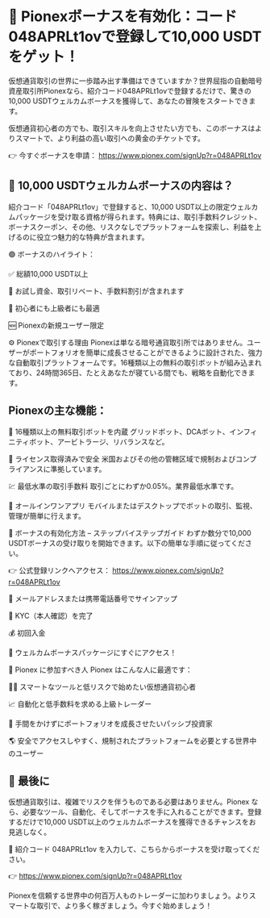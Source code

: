 <h1>🎉 Pionexボーナスを有効化：コード048APRLt1ovで登録して10,000 USDTをゲット！</h1>

仮想通貨取引の世界に一歩踏み出す準備はできていますか？世界屈指の自動暗号資産取引所Pionexなら、紹介コード048APRLt1ovで登録するだけで、驚きの10,000 USDTウェルカムボーナスを獲得して、あなたの冒険をスタートできます。

仮想通貨初心者の方でも、取引スキルを向上させたい方でも、このボーナスはよりスマートで、より利益の高い取引への黄金のチケットです。

👉 今すぐボーナスを申請：
https://www.pionex.com/signUp?r=048APRLt1ov

<h2>🎁 10,000 USDTウェルカムボーナスの内容は？</h2>

紹介コード「048APRLt1ov」で登録すると、10,000 USDT以上の限定ウェルカムパッケージを受け取る資格が得られます。特典には、取引手数料クレジット、ボーナスクーポン、その他、リスクなしでプラットフォームを探索し、利益を上げるのに役立つ魅力的な特典が含まれます。

🟢 ボーナスのハイライト：

✅ 総額10,000 USDT以上

💸 お試し資金、取引リベート、手数料割引が含まれます

🎯 初心者にも上級者にも最適

🆕 Pionexの新規ユーザー限定

⚙️ Pionexで取引する理由
Pionexは単なる暗号通貨取引所ではありません。ユーザーがポートフォリオを簡単に成長させることができるように設計された、強力な自動取引プラットフォームです。16種類以上の無料の取引ボットが組み込まれており、24時間365日、たとえあなたが寝ている間でも、戦略を自動化できます。

<h2>Pionexの主な機能：</h2>

🤖 16種類以上の無料取引ボットを内蔵
グリッドボット、DCAボット、インフィニティボット、アービトラージ、リバランスなど。

🔐 ライセンス取得済みで安全
米国およびその他の管轄区域で規制およびコンプライアンスに準拠しています。

💹 最低水準の取引手数料
取引ごとにわずか0.05%。業界最低水準です。

📲 オールインワンアプリ
モバイルまたはデスクトップでボットの取引、監視、管理が簡単に行えます。

🚀 ボーナスの有効化方法 – ステップバイステップガイド
わずか数分で10,000 USDTボーナスの受け取りを開始できます。以下の簡単な手順に従ってください。

👉 公式登録リンクへアクセス：
https://www.pionex.com/signUp?r=048APRLt1ov

🔐 メールアドレスまたは携帯電話番号でサインアップ

📝 KYC（本人確認）を完了

💰 初回入金

🎁 ウェルカムボーナスパッケージにすぐにアクセス！

💬 Pionex に参加すべき人
Pionex はこんな人に最適です：

🧑‍💻 スマートなツールと低リスクで始めたい仮想通貨初心者

📈 自動化と低手数料を求める上級トレーダー

💼 手間をかけずにポートフォリオを成長させたいパッシブ投資家

🌎 安全でアクセスしやすく、規制されたプラットフォームを必要とする世界中のユーザー

<h2>📢 最後に</h2>

仮想通貨取引は、複雑でリスクを伴うものである必要はありません。Pionex なら、必要なツール、自動化、そしてボーナスを手に入れることができます。登録するだけで10,000 USDT以上のウェルカムボーナスを獲得できるチャンスをお見逃しなく。

🔗 紹介コード 048APRLt1ov を入力して、こちらからボーナスを受け取ってください。

👉 https://www.pionex.com/signUp?r=048APRLt1ov

Pionexを信頼する世界中の何百万人ものトレーダーに加わりましょう。よりスマートな取引で、より多く稼ぎましょう。今すぐ始めましょう！
